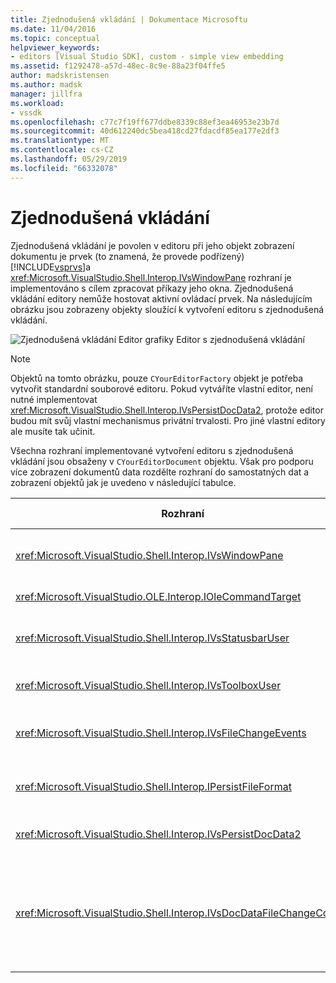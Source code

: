 ```yaml
---
title: Zjednodušená vkládání | Dokumentace Microsoftu
ms.date: 11/04/2016
ms.topic: conceptual
helpviewer_keywords:
- editors [Visual Studio SDK], custom - simple view embedding
ms.assetid: f1292478-a57d-48ec-8c9e-88a23f04ffe5
author: madskristensen
ms.author: madsk
manager: jillfra
ms.workload:
- vssdk
ms.openlocfilehash: c77c7f19ff677ddbe8339c88ef3ea46953e23b7d
ms.sourcegitcommit: 40d612240dc5bea418cd27fdacdf85ea177e2df3
ms.translationtype: MT
ms.contentlocale: cs-CZ
ms.lasthandoff: 05/29/2019
ms.locfileid: "66332078"
---
```

# <a name="simplified-embedding"></a>Zjednodušená vkládání
Zjednodušená vkládání je povolen v editoru při jeho objekt zobrazení dokumentu je prvek (to znamená, že provede podřízený) [!INCLUDE[vsprvs](../code-quality/includes/vsprvs_md.md)]a <xref:Microsoft.VisualStudio.Shell.Interop.IVsWindowPane> rozhraní je implementováno s cílem zpracovat příkazy jeho okna. Zjednodušená vkládání editory nemůže hostovat aktivní ovládací prvek. Na následujícím obrázku jsou zobrazeny objekty sloužící k vytvoření editoru s zjednodušená vkládání.

 ![Zjednodušená vkládání Editor grafiky](../extensibility/media/vssimplifiedembeddingeditor.gif "vsSimplifiedEmbeddingEditor") Editor s zjednodušená vkládání

> [!NOTE]
> Objektů na tomto obrázku, pouze `CYourEditorFactory` objekt je potřeba vytvořit standardní souborové editoru. Pokud vytváříte vlastní editor, není nutné implementovat <xref:Microsoft.VisualStudio.Shell.Interop.IVsPersistDocData2>, protože editor budou mít svůj vlastní mechanismus privátní trvalosti. Pro jiné vlastní editory ale musíte tak učinit.

 Všechna rozhraní implementované vytvoření editoru s zjednodušená vkládání jsou obsaženy v `CYourEditorDocument` objektu. Však pro podporu více zobrazení dokumentů data rozdělte rozhraní do samostatných dat a zobrazení objektů jak je uvedeno v následující tabulce.

|Rozhraní|Umístění rozhraní|Použití|
|---------------|---------------------------|---------|
|<xref:Microsoft.VisualStudio.Shell.Interop.IVsWindowPane>|Zobrazit|Poskytuje připojení do nadřazeného okna.|
|<xref:Microsoft.VisualStudio.OLE.Interop.IOleCommandTarget>|Zobrazit|Zpracovává příkazy.|
|<xref:Microsoft.VisualStudio.Shell.Interop.IVsStatusbarUser>|Zobrazit|Povolí aktualizace stavového řádku.|
|<xref:Microsoft.VisualStudio.Shell.Interop.IVsToolboxUser>|Zobrazit|Umožňuje **nástrojů** položky.|
|<xref:Microsoft.VisualStudio.Shell.Interop.IVsFileChangeEvents>|Data|Odešle oznámení při změně souboru.|
|<xref:Microsoft.VisualStudio.Shell.Interop.IPersistFileFormat>|Data|Povolí funkci uložit jako pro určitý typ souboru.|
|<xref:Microsoft.VisualStudio.Shell.Interop.IVsPersistDocData2>|Data|Povolí trvalost pro dokument.|
|<xref:Microsoft.VisualStudio.Shell.Interop.IVsDocDataFileChangeControl>|Data|Povolí potlačení událostí změny souborů, jako je aktivace znovu načíst.|